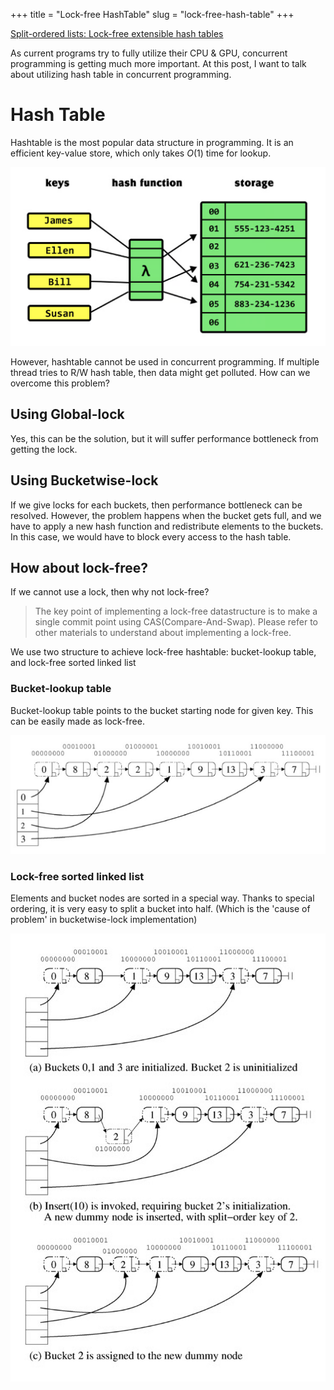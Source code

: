 +++
title = "Lock-free HashTable"
slug = "lock-free-hash-table"
+++

[Split-ordered lists: Lock-free extensible hash tables](https://dl.acm.org/doi/10.1145/1147954.1147958)

As current programs try to fully utilize their CPU & GPU, concurrent programming is getting much more important. At this post, I want to talk about utilizing hash table in concurrent programming.

# Hash Table

Hashtable is the most popular data structure in programming. It is an efficient key-value store, which only takes $O(1)$ time for lookup.

<img src="hashtable.png" alt="hashtable">

However, hashtable cannot be used in concurrent programming. If multiple thread tries to R/W hash table, then data might get polluted. How can we overcome this problem?

## Using Global-lock

Yes, this can be the solution, but it will suffer performance bottleneck from getting the lock.

## Using Bucketwise-lock

If we give locks for each buckets, then performance bottleneck can be resolved. However, the problem happens when the bucket gets full, and we have to apply a new hash function and redistribute elements to the buckets. In this case, we would have to block every access to the hash table.

## How about lock-free?

If we cannot use a lock, then why not lock-free?

> The key point of implementing a lock-free datastructure is to make a single commit point using CAS(Compare-And-Swap). Please refer to other materials to understand about implementing a lock-free.

We use two structure to achieve lock-free hashtable: bucket-lookup table, and lock-free sorted linked list

### Bucket-lookup table

Bucket-lookup table points to the bucket starting node for given key. This can be easily made as lock-free.

<img src="bucket-lookup-table.png" alt="bucket lookup table">

### Lock-free sorted linked list

Elements and bucket nodes are sorted in a special way. Thanks to special ordering, it is very easy to split a bucket into half. (Which is the 'cause of problem' in bucketwise-lock implementation)

<img src="lock-free-hash-table-core.png" alt="core of lock-free hash table">
